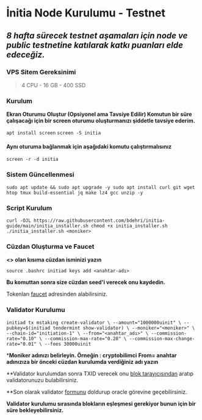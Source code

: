 # İnitia Node Kurulumu - Testnet

## ***8 hafta sürecek testnet aşamaları için node ve public testnetine katılarak katkı puanları elde edeceğiz.***

### VPS Sitem Gereksinimi
> 4 CPU - 16 GB - 400 SSD

### Kurulum

**Ekran Oturumu Oluştur (Opsiyonel ama Tavsiye Edilir)
Komutun bir süre çalışacağı için bir screen oturumu oluşturmanızı şiddetle tavsiye ederim.**

`apt install screen`
`screen -S initia`


#### Aynı oturuma bağlanmak için aşağıdaki komutu çalıştırmalısınız

`screen -r -d initia`


### Sistem Güncellenmesi

`sudo apt update && sudo apt upgrade -y
sudo apt install curl git wget htop tmux build-essential jq make lz4 gcc unzip -y`


### Script Kurulum

`curl -OJL https://raw.githubusercontent.com/bdehri/initia-guide/main/initia_installer.sh
chmod +x initia_installer.sh
./initia_installer.sh <moniker>`

### Cüzdan Oluşturma ve Faucet

**<> olan kısıma cüzdan isminizi yazın**

`source .bashrc
initiad keys add <anahtar-adı>`

**Bu komuttan sonra size cüzdan seed'i verecek onu kaydedin.**

Tokenları [faucet](https://faucet.testnet.initia.xyz/) adresinden alabilirsiniz.

### Validator Kurulumu

`initiad tx mstaking create-validator \
    --amount="1000000uinit" \
    --pubkey=$(initiad tendermint show-validator) \
    --moniker="<moniker>" \
    --chain-id="initiation-1" \
    --from="<anahtar_adı>" \
    --commission-rate="0.10" \
    --commission-max-rate="0.20" \
    --commission-max-change-rate="0.01" \
    --fees 30000uinit`

***Moniker adınızı belirleyin. Örneğin : cryptobilimci**
**From= anahtar adınızıza bir önceki cüzdan kurulumda verdiğiniz adı yazın**

**Validator kurulumdan sonra TXID verecek onu [blok tarayıcısından](https://scan.testnet.initia.xyz/initiation-1) aratıp validatorunuzu bulabilirsiniz.

**Son olarak validator [formunu](https://docs.google.com/forms/d/e/1FAIpQLSc09Kl6mXyZHOL12n_6IUA8MCcL6OqzTqsoZn9N8gpptoeU_Q) doldurup oracle görevine geçebilirsiniz.

**Validator kurulumu sırasında blokların eşleşmesi gerekiyor bunun için bir süre bekleyebilirsiniz.**
